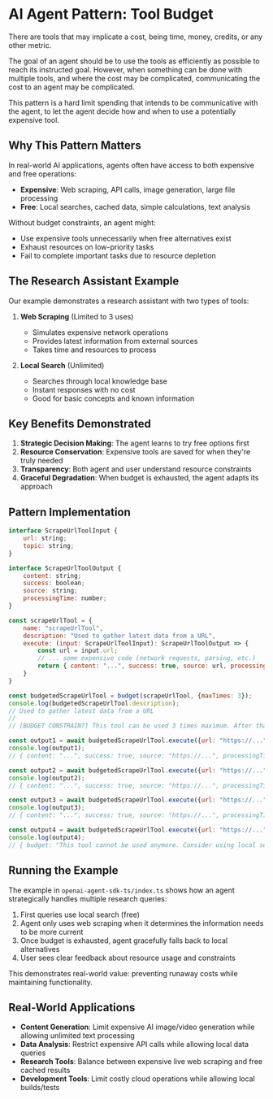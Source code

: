 # AI Agent Pattern: Tool Budget

There are tools that may implicate a cost, being time, money, credits, or any other metric.

The goal of an agent should be to use the tools as efficiently as possible to reach its instructed goal. However, when something can be done with multiple tools, and where the cost may be complicated, communicating the cost to an agent may be complicated.

This pattern is a hard limit spending that intends to be communicative with the agent, to let the agent decide how and when to use a potentially expensive tool.

## Why This Pattern Matters

In real-world AI applications, agents often have access to both expensive and free operations:
- **Expensive**: Web scraping, API calls, image generation, large file processing
- **Free**: Local searches, cached data, simple calculations, text analysis

Without budget constraints, an agent might:
- Use expensive tools unnecessarily when free alternatives exist
- Exhaust resources on low-priority tasks
- Fail to complete important tasks due to resource depletion

## The Research Assistant Example

Our example demonstrates a research assistant with two types of tools:

1. **Web Scraping** (Limited to 3 uses)
   - Simulates expensive network operations
   - Provides latest information from external sources
   - Takes time and resources to process

2. **Local Search** (Unlimited)
   - Searches through local knowledge base
   - Instant responses with no cost
   - Good for basic concepts and known information

## Key Benefits Demonstrated

1. **Strategic Decision Making**: The agent learns to try free options first
2. **Resource Conservation**: Expensive tools are saved for when they're truly needed
3. **Transparency**: Both agent and user understand resource constraints
4. **Graceful Degradation**: When budget is exhausted, the agent adapts its approach

## Pattern Implementation

```js
interface ScrapeUrlToolInput {
    url: string;
    topic: string;
}

interface ScrapeUrlToolOutput {
    content: string;
    success: boolean;
    source: string;
    processingTime: number;
}

const scrapeUrlTool = {
    name: "scrapeUrlTool",
    description: "Used to gather latest data from a URL",
    execute: (input: ScrapeUrlToolInput): ScrapeUrlToolOutput => {
        const url = input.url;
        // ... some expensive code (network requests, parsing, etc.)
        return { content: "...", success: true, source: url, processingTime: 2.1 };
    }
}

const budgetedScrapeUrlTool = budget(scrapeUrlTool, {maxTimes: 3});
console.log(budgetedScrapeUrlTool.description);
// Used to gather latest data from a URL
// 
// [BUDGET CONSTRAINT] This tool can be used 3 times maximum. After that, it will return a failure. Use strategically as it represents expensive operations.

const output1 = await budgetedScrapeUrlTool.execute({url: "https://...", topic: "javascript"});
console.log(output1);
// { content: "...", success: true, source: "https://...", processingTime: 2.1, budget: "This tool can be used 2 more times" }

const output2 = await budgetedScrapeUrlTool.execute({url: "https://...", topic: "react"});
console.log(output2);
// { content: "...", success: true, source: "https://...", processingTime: 1.8, budget: "This tool can be used 1 more times" }

const output3 = await budgetedScrapeUrlTool.execute({url: "https://...", topic: "python"});
console.log(output3);
// { content: "...", success: true, source: "https://...", processingTime: 2.3, budget: "This tool can be used 0 more times" }

const output4 = await budgetedScrapeUrlTool.execute({url: "https://...", topic: "ai"});
console.log(output4);
// { budget: "This tool cannot be used anymore. Consider using local search instead." }
```

## Running the Example

The example in `openai-agent-sdk-ts/index.ts` shows how an agent strategically handles multiple research queries:

1. First queries use local search (free)
2. Agent only uses web scraping when it determines the information needs to be more current
3. Once budget is exhausted, agent gracefully falls back to local alternatives
4. User sees clear feedback about resource usage and constraints

This demonstrates real-world value: preventing runaway costs while maintaining functionality.

## Real-World Applications

- **Content Generation**: Limit expensive AI image/video generation while allowing unlimited text processing
- **Data Analysis**: Restrict expensive API calls while allowing local data queries
- **Research Tools**: Balance between expensive live web scraping and free cached results
- **Development Tools**: Limit costly cloud operations while allowing local builds/tests
